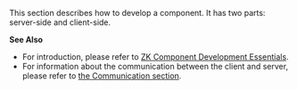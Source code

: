 This section describes how to develop a component. It has two parts:
server-side and client-side.

**See Also**

- For introduction, please refer to [ZK Component Development Essentials](/zk_component_dev_essentials/zk_component_overview).
- For information about the communication between the client and server,
  please refer to [the Communication section]({{site.baseurl}}/zk_client_side_ref/communication).
